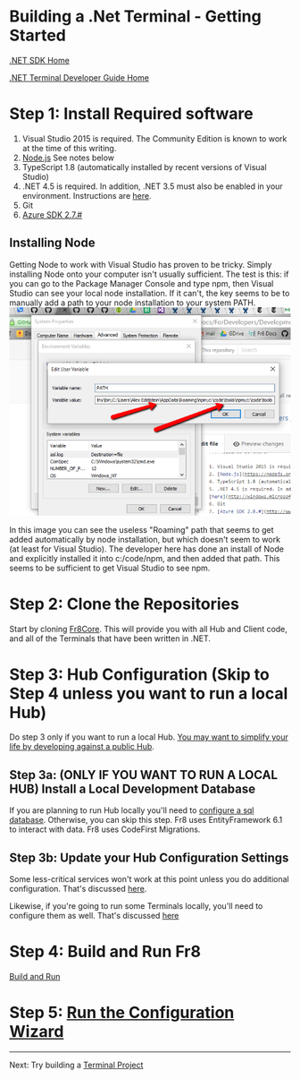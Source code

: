 # Building a .Net Terminal - Getting Started

[.NET SDK Home](/Docs/ForDevelopers/SDK/.NET/Home.md)

[.NET Terminal Developer Guide Home](../DevGuide_DotNet.md)

Step 1: Install Required software
================================

1. Visual Studio 2015 is required. The Community Edition is known to work at the time of this writing. 
2. [Node.js](https://nodejs.org/en/) See notes below
4. TypeScript 1.8 (automatically installed by recent versions of Visual Studio)
5. .NET 4.5 is required. In addition, .NET 3.5 must also be enabled in your environment. Instructions are [here](http://windows.microsoft.com/en-us/windows/turn-windows-features-on-off#1TC=windows-7).
6. Git
7. [Azure SDK 2.7.#](https://www.microsoft.com/en-us/download/details.aspx?id=48178)


Installing Node
---------------
Getting Node to work with Visual Studio has proven to be tricky. Simply installing Node onto your computer isn't usually sufficient. The test is this: if you can go to the Package Manager Console and type npm, then Visual Studio can see your local node installation. If it can't, the key seems to be to manually add a path to your node installation to your system PATH. 
![](nodewindows.png)

In this image you can see the useless "Roaming" path that seems to get added automatically by node installation, but which doesn't seem to work (at least for Visual Studio). The developer here has done an install of Node and explicitly installed it into c:/code/npm, and then added that path. This seems to be sufficient to get Visual Studio to see npm.




Step 2: Clone the Repositories
==============================
Start by cloning [Fr8Core](https://github.com/Fr8org/Fr8Core). This will provide you with all Hub and Client code, and all of the Terminals that have been written in .NET.


Step 3: Hub Configuration (Skip to Step 4 unless you want to run a local Hub)
===================================================

Do step 3 only if you want to run a local Hub. [You may want to simplify your life by developing against a public Hub](/Docs/ForDevelopers/DevelopmentGuides/ChoosingADevelopmentApproach.md).

Step 3a: (ONLY IF YOU WANT TO RUN A LOCAL HUB) Install a Local Development Database
----------------------------------------------------

If you are planning to run Hub locally you'll need to [configure a sql database](./LocalDB.md). Otherwise, you can skip this step.
Fr8 uses EntityFramework 6.1 to interact with data. Fr8 uses CodeFirst Migrations.

Step 3b: Update your Hub Configuration Settings
------------------------------------------------------------

Some less-critical services won't work at this point unless you do additional configuration. That's discussed [here](/Docs/ForDevelopers/DevelopmentGuides/Terminals/dotNet/ConfiguringHubAdvanced.md).

Likewise, if you're going to run some Terminals locally, you'll need to configure them as well. That's discussed [here](/Docs/ForDevelopers/SDK/.NET/TerminalConfiguration.md)

Step 4: Build and Run Fr8
========================
[Build and Run](/Docs/ForDevelopers/DevelopmentGuides/Terminals/dotNet/BuildRunFr8.md)



Step 5: [Run the Configuration Wizard](/Docs/ForDevelopers/DevelopmentGuides/Terminals/dotNet/ConfigurationWizard.md)
======================

------------------
Next: Try building a [Terminal Project](./TerminalProjects.md)

